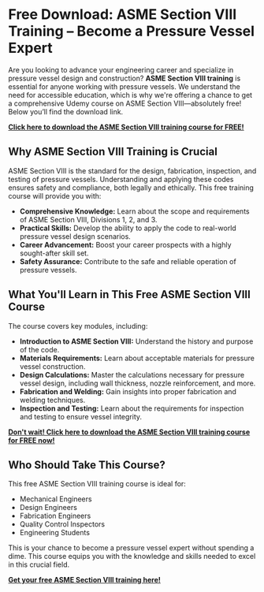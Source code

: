 # Free Download: ASME Section VIII Training – Become a Pressure Vessel Expert

Are you looking to advance your engineering career and specialize in pressure vessel design and construction? **ASME Section VIII training** is essential for anyone working with pressure vessels. We understand the need for accessible education, which is why we're offering a chance to get a comprehensive Udemy course on ASME Section VIII—absolutely free! Below you’ll find the download link.

[**Click here to download the ASME Section VIII training course for FREE!**](https://udemywork.com/asme-section-viii-training)

## Why ASME Section VIII Training is Crucial

ASME Section VIII is the standard for the design, fabrication, inspection, and testing of pressure vessels. Understanding and applying these codes ensures safety and compliance, both legally and ethically. This free training course will provide you with:

*   **Comprehensive Knowledge:** Learn about the scope and requirements of ASME Section VIII, Divisions 1, 2, and 3.
*   **Practical Skills:** Develop the ability to apply the code to real-world pressure vessel design scenarios.
*   **Career Advancement:** Boost your career prospects with a highly sought-after skill set.
*   **Safety Assurance:** Contribute to the safe and reliable operation of pressure vessels.

## What You'll Learn in This Free ASME Section VIII Course

The course covers key modules, including:

*   **Introduction to ASME Section VIII:** Understand the history and purpose of the code.
*   **Materials Requirements:** Learn about acceptable materials for pressure vessel construction.
*   **Design Calculations:** Master the calculations necessary for pressure vessel design, including wall thickness, nozzle reinforcement, and more.
*   **Fabrication and Welding:** Gain insights into proper fabrication and welding techniques.
*   **Inspection and Testing:** Learn about the requirements for inspection and testing to ensure vessel integrity.

[**Don't wait! Click here to download the ASME Section VIII training course for FREE now!**](https://udemywork.com/asme-section-viii-training)

## Who Should Take This Course?

This free ASME Section VIII training course is ideal for:

*   Mechanical Engineers
*   Design Engineers
*   Fabrication Engineers
*   Quality Control Inspectors
*   Engineering Students

This is your chance to become a pressure vessel expert without spending a dime. This course equips you with the knowledge and skills needed to excel in this crucial field.

**[Get your free ASME Section VIII training here!](https://udemywork.com/asme-section-viii-training)**
